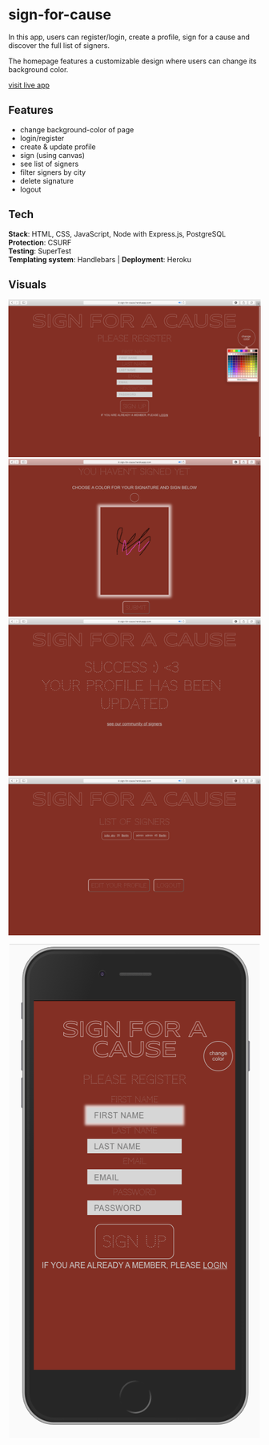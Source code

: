 # sign-for-cause

In this app, users can register/login, create a profile, sign for a cause and discover the full list
of signers. <br />

The homepage features a customizable design where users can change its background color.

[visit live app](https://sign-for-cause.herokuapp.com/)

## Features

-   change background-color of page
-   login/register
-   create & update profile
-   sign (using canvas)
-   see list of signers
-   filter signers by city
-   delete signature
-   logout

## Tech

**Stack**: HTML, CSS, JavaScript, Node with Express.js, PostgreSQL <br />
**Protection**: CSURF <br />
**Testing**: SuperTest <br />
**Templating system**: Handlebars | **Deployment**: Heroku

## Visuals

![screenshot](readMe/screenshot_2.png)
![screenshot](readMe/screenshot_1.png)
![screenshot](readMe/screenshot_3.png)
![screenshot](readMe/screenshot_4.png)

<p align="center">
<img src="readMe/mobile.png" width="500" height="986">
</p>
